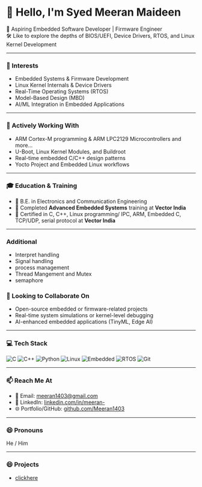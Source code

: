 # 👋 Hello, I'm Syed Meeran Maideen

🔧 Aspiring Embedded Software Developer | Firmware Engineer  
🛠️ Like to explore the depths of BIOS/UEFI, Device Drivers, RTOS, and Linux Kernel Development

---

### 👀 Interests
- Embedded Systems & Firmware Development 
- Linux Kernel Internals & Device Drivers  
- Real-Time Operating Systems (RTOS)  
- Model-Based Design (MBD)  
- AI/ML Integration in Embedded Applications  

---

### 🌱 Actively Working With
- ARM Cortex-M programming & ARM LPC2129 Microcontrollers and more...
- U-Boot, Linux Kernel Modules, and Buildroot  
- Real-time embedded C/C++ design patterns  
- Yocto Project and Embedded Linux workflows  

---

### 🎓 Education & Training
- 🧠 B.E. in Electronics and Communication Engineering  
- 🏫 Completed **Advanced Embedded Systems** training at **Vector India**  
- 📘 Certified in C, C++, Linux programming/ IPC, ARM, Embedded C, TCP/UDP, serial protocol at **Vector India**  

---
### Additional 
- Interpret handling
- Signal handling
- process management
- Thread Mangement and Mutex
- semaphore

### 💞️ Looking to Collaborate On
- Open-source embedded or firmware-related projects  
- Real-time system simulations or kernel-level debugging  
- AI-enhanced embedded applications (TinyML, Edge AI)  

---

### 💻 Tech Stack
![C](https://img.shields.io/badge/C-00599C?style=for-the-badge&logo=c&logoColor=white)
![C++](https://img.shields.io/badge/C++-00599C?style=for-the-badge&logo=cplusplus&logoColor=white)
![Python](https://img.shields.io/badge/Python-3776AB?style=for-the-badge&logo=python&logoColor=white)
![Linux](https://img.shields.io/badge/Linux-FCC624?style=for-the-badge&logo=linux&logoColor=black)
![Embedded](https://img.shields.io/badge/Embedded-Systems-blue?style=for-the-badge)
![RTOS](https://img.shields.io/badge/RTOS-FreeRTOS-blue?style=for-the-badge)
![Git](https://img.shields.io/badge/Git-F05032?style=for-the-badge&logo=git&logoColor=white)

---

### 📫 Reach Me At
- 📧 Email: [meeran1403@gmail.com](mailto:meeran1403@gmail.com)  
- 💼 LinkedIn: [linkedin.com/in/meeran-](https://www.linkedin.com/in/meeran-)  
- 🌐 Portfolio/GitHub: [github.com/Meeran1403](https://github.com/Meeran1403)

---

### 😄 Pronouns
He / Him  

---
### 😄 Projects 
- [clickhere](https://github.com/Meeran1403?tab=repositories)
<!---
Meeran1403/Meeran1403 is a ✨ special ✨ repository because its `README.md` (this file) appears on your GitHub profile.
You can click the Preview link to take a look at your changes.
--->
